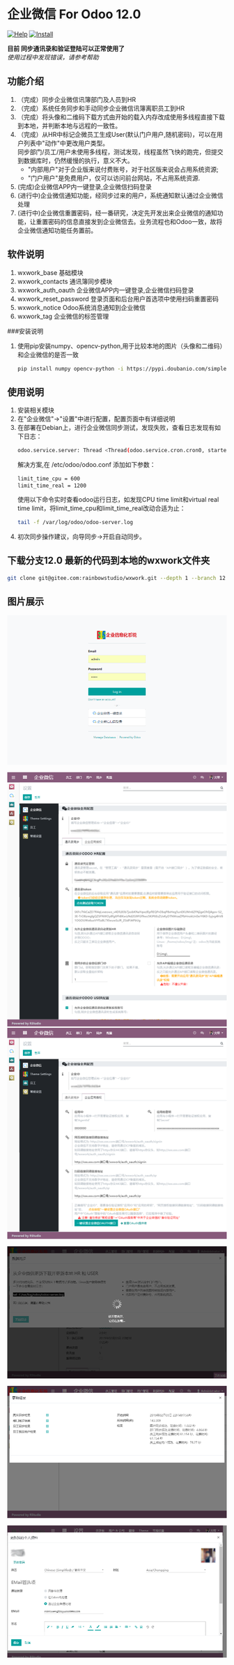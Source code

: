 # 企业微信 For Odoo 12.0
[![Help](http://img.shields.io/badge/12.0-帮助-4cb648.svg?style=flat&colorA=8F8F8F)](doc/help/index.md)
[![Install](http://img.shields.io/badge/12.0-安装-875A7B.svg?style=flat&colorA=8F8F8F)](doc/install/index.md)

**目前 同步通讯录和验证登陆可以正常使用了**  
_使用过程中发现错误，请参考帮助_

## 功能介绍

1. （完成）同步企业微信讯簿部门及人员到HR
2. （完成）系统任务同步和手动同步企业微信讯簿离职员工到HR
3. （完成）将头像和二维码下载方式由开始的载入内存改成使用多线程直接下载到本地，并判断本地与远程的一致性。
4. （完成）从HR中标记企微员工生成User(默认门户用户,随机密码)，可以在用户列表中"动作"中更改用户类型。  
    同步部门/员工/用户未使用多线程，测试发现，线程虽然飞快的跑完，但提交到数据库时，仍然缓慢的执行，意义不大。 
    - "内部用户"对于企业版来说付费账号，对于社区版来说会占用系统资源;  
    - "门户用户"是免费用户，仅可以访问前台网站，不占用系统资源.  
5. (完成)企业微信APP内一键登录,企业微信扫码登录
6. (进行中)企业微信通知功能，经同步过来的用户，系统通知默认通过企业微信处理
7. (进行中)企业微信重置密码，经一番研究，决定先开发出来企业微信的通知功能，让重置密码的信息直接发到企业微信去。业务流程也和Odoo一致，故将企业微信通知功能任务置前。

## 软件说明
1. wxwork_base  基础模块
2. wxwork_contacts  通讯簿同步模块
3. wxwork_auth_oauth 企业微信APP内一键登录,企业微信扫码登录
4. wxwork_reset_password 登录页面和后台用户首选项中使用扫码重置密码
5. wxwork_notice Odoo系统消息通知到企业微信 
6. wxwork_tag 企业微信的标签管理 

###安装说明

1. 使用pip安装numpy、opencv-python,用于比较本地的图片（头像和二维码）和企业微信的是否一致
    ```bash
    pip install numpy opencv-python -i https://pypi.doubanio.com/simple
    ```

## 使用说明

1. 安装相关模块
2. 在"企业微信"→"设置"中进行配置，配置页面中有详细说明
3. 在部署在Debian上，进行企业微信同步测试，发现失败，查看日志发现有如下日志：
    ```bash
    odoo.service.server: Thread <Thread(odoo.service.cron.cron0, started daemon 140477819664128)> virtual real time limit (120/120s) reached.
    ```
   解决方案,在 /etc/odoo/odoo.conf 添加如下参数：
   ```editorconfig
   limit_time_cpu = 600
   limit_time_real = 1200 
   ``` 
   使用以下命令实时查看odoo运行日志，如发现CPU time limit和virtual real time limit，将limit_time_cpu和limit_time_real改动合适为止：
   ```bash
   tail -f /var/log/odoo/odoo-server.log 
    ```
4. 初次同步操作建议，向导同步→开启自动同步。

## 下载分支12.0 最新的代码到本地的wxwork文件夹

```bash
git clone git@gitee.com:rainbowstudio/wxwork.git --depth 1 --branch 12.0 --single-branch wxwork 
```

## 图片展示

![登录](doc/img/登录页面.png)

![配置1](doc/img/配置1.png)
![配置2](doc/img/配置2.png)

![数据同步](doc/img/数据同步.png)

![同步结果](doc/img/同步结果.png)

![默认通知选项](doc/img/默认通知选项.png)
